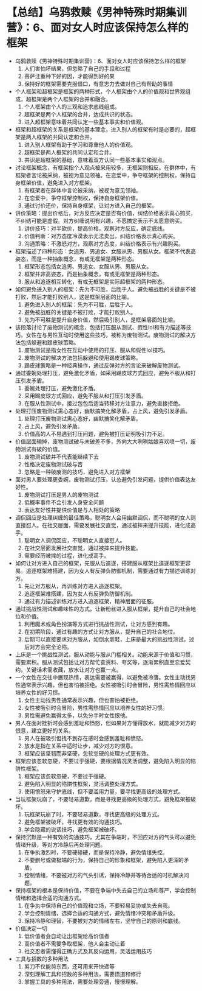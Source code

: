 # 【总结】乌鸦救赎《男神特殊时期集训营》：6、面对女人时应该保持怎么样的框架

-   乌鸦救赎《男神特殊时期集训营》：6、面对女人时应该保持怎么样的框架
    1.  人们害怕坏结果，但忽略了自己的手段和过程
    2.  菩萨注重种下好的因，才能得到好的果
    3.  保持好的框架需要克服借口，有意志力去做对自己有帮助的事情
-   个人框架和超框架是框架的两种形式，个人框架由个人的价值观和世界观组成，超框架是两个人框架的合并和融合。
    1.  个人框架由个人的三观和追求底线组成。
    2.  超框架是两个人框架的合并，达成共识的状态。
    3.  进入超框架意味着共同认定一些基本事实和价值观。
-   框架和超框架的关系是框架的基本理念，进入别人的框架有时是必要的，超框架是两人框架的共同认定和合并。
    1.  进入别人框架有助于学习和尊重他人的价值观。
    2.  超框架是两人框架的共同认定和合并。
    3.  共识是超框架的基础，意味着双方认同一些基本事实和观点。
-   讨论框架概念，有框架指个人观点被采用较多，无框架则相反。在群体中，有框架者言论被采纳，被视为意见领袖。在恋爱中，争夺框架的控制权，保持自身框架价值，避免进入对方框架。
    1.  有框架者在群体中言论被采纳，被视为意见领袖。
    2.  在恋爱中，争夺框架控制权，保持自身框架价值。
    3.  通过讨价还价，保持自身框架，让对方进入自己的框架。
-   讲价策略：提出价格后，对方反应决定是否有价值，纠结价格表示真心购买，不纠结可能是虚假。对方纠缠说明有兴趣，不愿搞定表示不太愿意购买。
    1.  讲价技巧：对半砍价，提高价格，观察对方反应，确定底线。
    2.  价值判断：对方态度冷漠表示无法卖出，纠结价格表示真心购买。
    3.  沟通策略：不激怒对方，观察对方态度，纠结价格表示有兴趣购买。
-   框架描述了四种形态：女追男、男追女、女服从男、男服从女。框架不代表高姿态，而是一种抽象概念，有或无框架是两种形态。
    1.  框架形态包括女追男、男追女、女服从男、男服从女。
    2.  框架并非高姿态，而是抽象概念，有或无框架是两种形态。
    3.  服从和追逐相互转化，有或无框架是实际超框架的两种形态。
-   如何避免进入别人的框架：先为不可胜，后胜于人。避免被战胜的关键是不被打败，然后才能打败别人，这是框架层面的比喻。
    1.  避免进入别人的框架：先为不可胜，后胜于人。
    2.  避免被战胜的关键是不被打败，才能打败别人。
    3.  先为不可胜是提升自身价值，然后吸引别人，是框架层面的比喻。
-   该段落讨论了废物测试的概念，包括打压服从测试、假性IoI和有力描述等技巧。女性在与男性互动时使用这些技巧，被称为废物测试。废物测试的解决方法包括躲避和踢皮球策略。
    1.  废物测试是指女性在互动中使用的打压、服从和假性IoI技巧。
    2.  废物测试的解决方法包括躲避和使用踢皮球策略。
    3.  踢皮球策略是一种经典操作，通过反弹对方的言论来破解废物测试。
-   通过委婉处理打压，避免激化矛盾，如采用踢皮球方式回应，避免不服从和打压引发矛盾。
    1.  委婉处理打压，避免激化矛盾。
    2.  采用踢皮球方式回应，避免不服从和打压引发矛盾。
    3.  在服从性测试中，接过包包后适当转移对方注意力，避免直接拒绝。
-   处理打压废物测试需心态好，幽默搞笑化解矛盾，占上风，避免引发矛盾。
    1.  处理打压废物测试需心态好，幽默搞笑化解矛盾。
    2.  占上风，避免引发矛盾。
    3.  价值高的人不易遇到打压问题，避免被打压证明吸引力不足。
-   价值层面输掉，废物测试破与未破差不多，外向大大咧咧姑娘喜欢喷一切，废物测试有破的价值。
    1.  废物测试破并不代表能继续下去
    2.  性格决定废物测试破与否
    3.  忽略是一种破废测的技巧，避免进入对方框架
-   面对男人要处理更委婉，废物测试打压，认怂避免引发问题，提供价值表达友好性。
    1.  废物测试打压是男人的废物测试
    2.  低概率事件不会引发人身安全问题
    3.  表达友好性并提供价值是与人相处的策略
-   调侃回应是处理纠缠的最佳策略，聪明女人会用幽默调侃，而不聪明的女人则直接怼人。在社交层面，需要发展社交直觉，通过被摔来提升技能，进化成高手。
    1.  聪明女人调侃回应，不聪明女人直接怼人。
    2.  在社交层面发展社交直觉，通过被摔来提升技能。
    3.  需要经历被摔的过程，进化成高手。
-   如何让对方进入自己的框架，先服从后追逐，搭建服从框架比追逐框架更容易。追逐框架难搭建，因为女人有反弹负防御机制，需要通过有力描述训练对方。
    1.  先让对方服从，再训练对方进入追逐框架。
    2.  追逐框架难搭建，因为女人有反弹负防御机制。
    3.  通过有力描述训练对方进入追逐框架，精神层面的征服。
-   通过挑战性测试和趣味性的方式，让新粉丝进入服从框架，提升自己的社会地位和价值。
    1.  利用魔术或角色扮演等方式进行挑战性测试，让对方感到有趣。
    2.  在初期阶段，通过有趣的方式让对方服从，提升自己的社会地位。
    3.  后期可以直接要求对方服从，如倒水拿鞋，上床是最大的挑战性测试，过后对方会完全沦陷。
-   上床是一个挑战性测试，服从动能与服从门槛相关。动能来源于价值和习惯，需要累积。服从测试包括让对方帮忙查资料、夸奖等，逐渐累积直至恋爱契约。关键话术需收藏，放水让对方也赢一点。
-   一个女性在交往中展现热情，表达需要被赢得，以避免被冷落。女性主动找男性通常表示兴趣，但也害怕被拒绝。女性被吸引时会冒险，男性需热情回应以培养女性的好习惯。
    1.  女性主动找男性通常表示兴趣，但也害怕被拒绝。
    2.  女性被吸引时会冒险，男性需热情回应以培养女性的好习惯。
    3.  男性需避免赢得太多，以免分手时女性恨他。
-   男人在面对挫折时会感到羞耻和愤怒，但如果对方懂得放水，就能减少对方的恨意，建立更好的关系。
    1.  男人在被吸引但找不到存在感时会感到羞耻和愤怒。
    2.  放水是指在关系中适时让步，减少对方的恨意。
    3.  框架应该坚韧而非坚硬，忽软忽硬的处理方式更有效。
-   框架应该忽软忽硬，不要过于强硬，要根据情况灵活调整，避免陷入明显的陷阱性框架。
    1.  框架应该忽软忽硬，不要过于强硬。
    2.  避免陷入明显的陷阱性框架，灵活调整处理方式。
    3.  使用愤怒来守护底线，但不要滥用力量，要寻找更高级的处理方式。
-   当玩框架玩崩了，不要轻易道歉，而是寻找更高级的处理方式，避免框架被破坏。
    1.  玩框架玩崩了时，不要轻易道歉，寻找更高级的处理方式。
    2.  避免框架被破坏，寻找更有效的沟通技巧。
    3.  学会隐藏的说话技巧，避免框架被破坏。
-   保持沉默是一种有效的沟通技巧，尤其在争端时，不回应对方的气头可以避免情绪升级，等对方冷静后再处理问题。
    1.  在争执激烈时，不要硬碰硬，而是保持冷静，避免情绪失控。
    2.  不要删号或做极端的行为，保持自己的形象和框架，避免陷入更深的矛盾。
    3.  控制情绪，不要被对方的气头引诱，保持冷静并等待合适的时机解决问题。
-   保持框架的根本是保持价值，不要在争端中失去自己的立场和尊严，学会控制情绪和选择合适的沟通方式。
    1.  在争执中保持自己的价值观和立场，不要轻易妥协或失去自我。
    2.  学会控制情绪，选择合适的沟通方式，避免情绪冲突和矛盾升级。
    3.  保持冷静和理智，不要被对方的情绪左右，坚守自己的原则和底线。
-   价值决定一切
    1.  低价值者会自动让出框架给高价值者
    2.  高价值者不需要争取框架，他人会主动让着
    3.  社交忍者需懂得正确方式及其反向运用，灵活运用技巧
-   工具与招数的多种用法
    1.  剪刀不仅能剪东西，还可用来开快递等
    2.  深刻理解工具和招数的多种用法，需要悟道和修行
    3.  掌握工具的多种用法，需要处理旁通，慢慢理解。